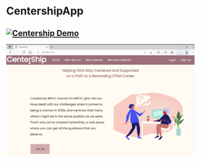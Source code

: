 # CentershipApp

## [![Centership Demo]()](https://drive.google.com/file/d/1WjEzh5NCzYPwl58c2bS4z3CGj5ZcSFq7/view?usp=sharing)
![alt text](https://github.com/trangttdang/CentershipApp/blob/main/centership-home.png "Home Page")
